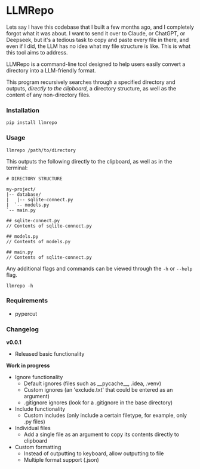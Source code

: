 # LLMRepo

Lets say I have this codebase that I built a few months ago, and I completely forgot what it was about. I want to send it over to Claude, or ChatGPT, or Deepseek, but it's a tedious task to copy and paste every file in there, and even if I did, the LLM has no idea what my file structure is like. This is what this tool aims to address.

LLMRepo is a command-line tool designed to help users easily convert a directory into a LLM-friendly format.

This program recursively searches through a specified directory and outputs, _directly to the clipboard_, a directory structure, as well as the content of any non-directory files.

### Installation

```
pip install llmrepo
```

### Usage

```
llmrepo /path/to/directory
```

This outputs the following directly to the clipboard, as well as in the terminal:

```
# DIRECTORY STRUCTURE

my-project/
|-- database/
|   |-- sqlite-connect.py
|  `-- models.py
`-- main.py

## sqlite-connect.py
// Contents of sqlite-connect.py

## models.py
// Contents of models.py

## main.py
// Contents of sqlite-connect.py
```

Any additional flags and commands can be viewed through the `-h` or `--help` flag.

```
llmrepo -h
```

### Requirements

* pypercut

### Changelog

**v0.0.1**
* Released basic functionality

**Work in progress**
* Ignore functionality
  * Default ignores (files such as \_\_pycache__, .idea, .venv)
  * Custom ignores (an 'exclude.txt' that could be entered as an argument)
  * .gitignore ignores (look for a .gitignore in the base directory)
* Include functionality
  * Custom includes (only include a certain filetype, for example, only .py files)
* Individual files
  * Add a single file as an argument to copy its contents directly to clipboard
* Custom formatting
  * Instead of outputting to keyboard, allow outputting to file
  * Multiple format support (.json)